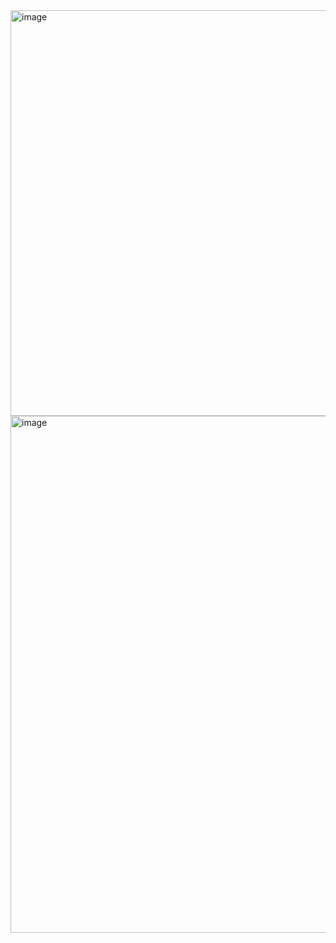 <img width="649" alt="image" src="https://user-images.githubusercontent.com/85753752/149978984-c89048ac-43e8-4592-a391-0e9a153f178b.png">
<img width="827" alt="image" src="https://user-images.githubusercontent.com/85753752/149979293-c2f8ad16-06c3-463f-8eb1-c12aa05a6f19.png">
